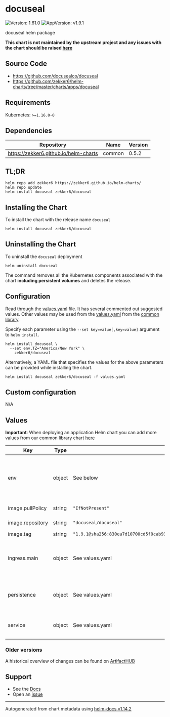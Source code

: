 # docuseal

![Version: 1.61.0](https://img.shields.io/badge/Version-1.61.0-informational?style=flat-square) ![AppVersion: v1.9.1](https://img.shields.io/badge/AppVersion-v1.9.1-informational?style=flat-square)

docuseal helm package

**This chart is not maintained by the upstream project and any issues with the chart should be raised [here](https://github.com/zekker6/helm-charts/issues/new)**

## Source Code

* <https://github.com/docusealco/docuseal>
* <https://github.com/zekker6/helm-charts/tree/master/charts/apps/docuseal>

## Requirements

Kubernetes: `>=1.16.0-0`

## Dependencies

| Repository | Name | Version |
|------------|------|---------|
| https://zekker6.github.io/helm-charts | common | 0.5.2 |

## TL;DR

```console
helm repo add zekker6 https://zekker6.github.io/helm-charts/
helm repo update
helm install docuseal zekker6/docuseal
```

## Installing the Chart

To install the chart with the release name `docuseal`

```console
helm install docuseal zekker6/docuseal
```

## Uninstalling the Chart

To uninstall the `docuseal` deployment

```console
helm uninstall docuseal
```

The command removes all the Kubernetes components associated with the chart **including persistent volumes** and deletes the release.

## Configuration

Read through the [values.yaml](./values.yaml) file. It has several commented out suggested values.
Other values may be used from the [values.yaml](https://github.com/zekker6/helm-charts/blob/main/charts/library/common/values.yaml) from the [common library](https://github.com/zekker6/helm-charts/blob/main/charts/library/common).

Specify each parameter using the `--set key=value[,key=value]` argument to `helm install`.

```console
helm install docuseal \
  --set env.TZ="America/New York" \
    zekker6/docuseal
```

Alternatively, a YAML file that specifies the values for the above parameters can be provided while installing the chart.

```console
helm install docuseal zekker6/docuseal -f values.yaml
```

## Custom configuration

N/A

## Values

**Important**: When deploying an application Helm chart you can add more values from our common library chart [here](https://github.com/zekker6/helm-charts/blob/main/charts/library/common)

| Key | Type | Default | Description |
|-----|------|---------|-------------|
| env | object | See below | environment variables. See more environment variables in the [docuseal documentation](https://github.com/docusealco/docuseal). |
| image.pullPolicy | string | `"IfNotPresent"` | image pull policy |
| image.repository | string | `"docuseal/docuseal"` | image repository |
| image.tag | string | `"1.9.1@sha256:830ea7d10700cd5f0cab93028d789b72d22389be59ccd1e24ac27aa0b23e92ec"` | image tag |
| ingress.main | object | See values.yaml | Enable and configure ingress settings for the chart under this key. |
| persistence | object | See values.yaml | Configure persistence settings for the chart under this key. |
| service | object | See values.yaml | Configures service settings for the chart. |

### Older versions

A historical overview of changes can be found on [ArtifactHUB](https://artifacthub.io/packages/helm/zekker6/docuseal?modal=changelog)

## Support

- See the [Docs](http://zekker6.github.io/helm-charts/docs/)
- Open an [issue](https://github.com/zekker6/helm-charts/issues/new)

----------------------------------------------
Autogenerated from chart metadata using [helm-docs v1.14.2](https://github.com/norwoodj/helm-docs/releases/v1.14.2)
